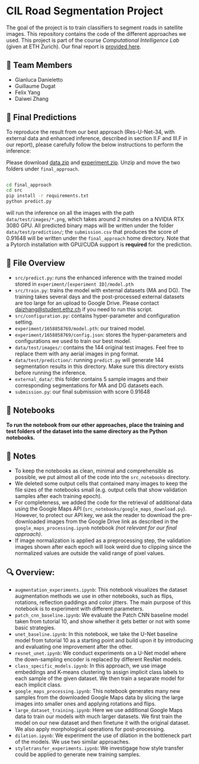 # CIL Road Segmentation Project

The goal of the project is to train classifiers to segment roads in satellite images. This repository contains the code of the different approaches we used. This project is part of the course *Computational Intelligence Lab* (given at ETH Zurich). Our final report is [provided here](CIL_Report.pdf).

## :busts_in_silhouette: Team Members
* Gianluca Danieletto
* Guillaume Dugat
* Felix Yang
* Daiwei Zhang


## :dart: Final Predictions
To reproduce the result from our best approach (Res-U-Net-34, with external data and enhanced inference, described in section II.F and III.F in our report), please carefully follow the below instructions to perform the inference:

Please download [data.zip](https://drive.google.com/file/d/1jaS_45Bzl9lYbJIZk8_In0Ptu9Mf9p8Q/view?usp=sharing) and [experiment.zip](https://drive.google.com/file/d/1FyP_HDq0qAO2Tuekr8AZWLyOIDuDrMc7/view?usp=sharing).
Unzip and move the two folders under `final_approach`.

```bash

cd final_approach
cd src
pip install -r requirements.txt
python predict.py
```

will run the inference on all the images with the path
`data/test/images/*.png`, which takes around 2 minutes on a NVIDIA RTX 3080 GPU. 
All predicted binary maps will be written under the folder `data/test/prediction/`;
the `submission.csv` that produces the score of 0.91648 will be written under the `final_approach` home directory.
Note that a Pytorch installation with GPU/CUDA support is **required** for the prediction.

## :microscope: File Overview
* `src/predict.py`: runs the enhanced inference with the trained model stored in `experiment/[experiment ID]/model.pth`
* `src/train.py`: trains the model with external datasets (MA and DG). The training takes several days and the post-processed external datasets are too large for an upload to Google Drive. Please contact daizhang@student.ethz.ch if you need to run this script.
* `src/configuration.py`: contains hyper-parameter and configuration setting.
* `experiment/1658858769/model.pth`: our trained model.
* `experiment/1658858769/config.json`: stores the hyper-parameters and configurations we used to train our best model.
* `data/test/images/`: contains the 144 original test images. Feel free to replace them with any aerial images in png format.
* `data/test/prediction/`: running `predict.py` will generate 144 segmentation results in this directory. Make sure this directory exists before running the inference.
* `external_data/`: this folder contains 5 sample images and their corresponding segmentations for MA and DG datasets each.
* `submission.py`: our final submission with score 0.91648


## :notebook: Notebooks
**To run the notebook from our other approaches, place the training and test folders of the dataset into the same directory as the Python notebooks.**

## :newspaper: Notes
* To keep the notebooks as clean, minimal and comprehensible as possible, we put almost all of the code into the `src_notebooks` directory.
* We deleted some output cells that contained many images to keep the file sizes of the notebooks small (e.g. output cells that show validation samples after each training epoch).
* For completeness, we added the code for the retrieval of additional data using the Google Maps API (`src_notebooks/google_maps_download.py`). However, to protect our API key, we ask the reader to download the pre-downloaded images from the Google Drive link as described in the `google_maps_processing.ipynb` notebook *(not relevant for our final approach)*.
* If image normalization is applied as a preprocessing step, the validation images shown after each epoch will look weird due to clipping since the normalized values are outside the valid range of pixel values.

## :mag: Overview:
* `augmentation_experiments.ipynb`: This notebook visualizes the dataset augmentation methods we use in other notebooks, such as flips, rotations, reflection paddings and color jitters. The main purpose of this notebook is to experiment with different parameters.
* `patch_cnn_baseline.ipynb`: We evaluate the Patch CNN baseline model taken from tutorial 10, and show whether it gets better or not with some basic strategies.
* `unet_baseline.ipynb`: In this notebook, we take the U-Net baseline model from tutorial 10 as a starting point and build upon it by introducing and evaluating one improvement after the other.
* `resnet_unet.ipynb`: We conduct experiments on a U-Net model where the down-sampling encoder is replaced by different ResNet models.
* `class_specific_models.ipynb`: In this approach, we use image embeddings and K-means clustering to assign implicit class labels to each sample of the given dataset. We then train a separate model for each implicit class.
* `google_maps_processing.ipynb`: This notebook generates many new samples from the downloaded Google Maps data by slicing the large images into smaller ones and applying rotations and flips.
* `large_dataset_training.ipynb`: Here we use additional Google Maps data to train our models with much larger datasets. We first train the model on our new dataset and then finetune it with the original dataset. We also apply morphological operations for post-processing.
* `dilation.ipynb`: We experiment the use of dilation in the bottleneck part of the models. We use two similar approaches.
* `styletransfer_experiments.iypnb`: We investigage how style transfer could be applied to generate new training samples.
